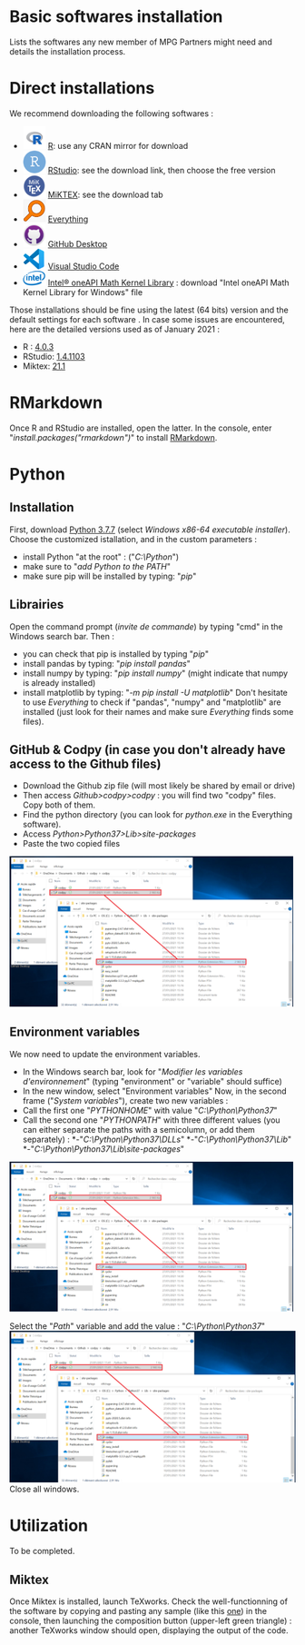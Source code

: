 # Basic softwares installation
Lists the softwares any new member of MPG Partners might need and details the installation process.

# Direct installations
We recommend downloading the following softwares :
* <img src="logo_R.png" width="40"> [R](https://www.r-project.org): use any CRAN mirror for download
* <img src="logo_RStudio.png" width="40"> [RStudio](https://rstudio.com): see the download link, then choose the free version
* <img src="logo_MiKTEX.png" width="40"> [MiKTEX](https://miktex.org): see the download tab
* <img src="logo_Everything.png" width="40"> [Everything](https://www.voidtools.com/downloads/)
* <img src="logo_github.png" width="40"> [GitHub Desktop](https://desktop.github.com)
* <img src="logo_VSC.png" width="40"> [Visual Studio Code](https://code.visualstudio.com)
* <img src="logo_intel.png" width="40"> [Intel® oneAPI Math Kernel Library](https://software.intel.com/content/www/us/en/develop/articles/oneapi-standalone-components.html#onemkl) : download "Intel oneAPI Math Kernel Library for Windows" file

Those installations should be fine using the latest (64 bits) version and the default settings for each software .
In case some issues are encountered, here are the detailed versions used as of January 2021 :
* R : [4.0.3](https://cran.rstudio.com)
* RStudio: [1.4.1103](https://rstudio.com/products/rstudio/release-notes/)
* Miktex: [21.1](https://miktex.org/download)

# RMarkdown
Once R and RStudio are installed, open the latter.
In the console, enter "*install.packages("rmarkdown")*" to install [RMarkdown](https://rmarkdown.rstudio.com/index.html).

# Python

## Installation
First, download [Python 3.7.7](https://www.python.org/downloads/release/python-377/) (select *Windows x86-64 executable installer*).
Choose the customized istallation, and in the custom parameters :
* install Python "at the root" : ("*C:\Python*")
* make sure to "*add Python to the PATH*"
* make sure pip will be installed by typing: "*pip*"

## Librairies
Open the command prompt (*invite de commande*) by typing "cmd" in the Windows search bar.
Then :
* you can check that pip is installed by typing "*pip*"
* install pandas by typing: "*pip install pandas*"
* install numpy by typing: "*pip install numpy*" (might indicate that numpy is already installed)
* install matplotlib by typing: "*-m pip install -U matplotlib*"
Don't hesitate to use *Everything* to check if "pandas", "numpy" and "matplotlib" are installed (just look for their names and make sure *Everything* finds some files).


## GitHub & Codpy (in case you don't already have access to the Github files)
* Download the Github zip file (will most likely be shared by email or drive)
* Then access *Github>codpy>codpy* : you will find two "codpy" files. Copy both of them.
* Find the python directory (you can look for *python.exe* in the Everything software).
* Access *Python>Python37>Lib>site-packages*
* Paste the two copied files

<img src="Transfert_codpy.png" width="500">

## Environment variables
We now need to update the environment variables.
* In the Windows search bar, look for "*Modifier les variables d'environnement*" (typing "environment" or "variable" should suffice)
* In the new window, select "Environment variables"
Now, in the second frame ("*System variables*"), create two new variables :
* Call the first one "*PYTHONHOME*" with value "*C:\Python\Python37*"
* Call the second one "*PYTHONPATH*" with three different values (you can either separate the paths with a semicolumn, or add them separately) :
    *-"*C:\Python\Python37\DLLs*"
    *-"*C:\Python\Python37\Lib*"
    *-"*C:\Python\Python37\Lib\site-packages*"
    
<img src="Transfert_codpy.png" width="500">

Select the "*Path*" variable and add the value : "*C:\Python\Python37*"
![alt text](https://github.com/Eich-Barry-mpg/Basic-softwares-installation/blob/main/Transfert%20codpy.png)
Close all windows.

# Utilization
To be completed.

## Miktex
Once Miktex is installed, launch TeXworks.
Check the well-functionning of the software by copying and pasting any sample (like this [one](https://tug.org/TUGboat/sampleart.ltx)) in the console, then launching the composition button (upper-left green triangle) : another TeXworks window should open, displaying the output of the code.
